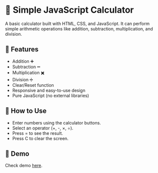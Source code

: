 # 🧮 Simple JavaScript Calculator 
A basic calculator built with HTML, CSS, and JavaScript.
It can perform simple arithmetic operations like addition, subtraction, multiplication, and division.

## 🚀 Features
- Addition ➕
- Subtraction ➖
- Multiplication ✖️
- Division ➗
- Clear/Reset function
- Responsive and easy-to-use design
- Pure JavaScript (no external libraries)

## 🎯 How to Use
- Enter numbers using the calculator buttons.
- Select an operator (+, -, ×, ÷).
- Press = to see the result.
- Press C to clear the screen.

## 📸 Demo
Check demo <a href="https://yoonwint.github.io/SimpleCalculator/">here</a>.
